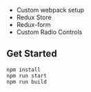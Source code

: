- Custom webpack setup
- Redux Store
- Redux-form
- Custom Radio Controls

## Get Started

```
npm install
npm run start
npm run build
```